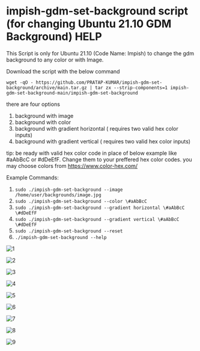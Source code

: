 
# impish-gdm-set-background script (for changing Ubuntu 21.10 GDM Background) HELP

This Script is only for Ubuntu 21.10 (Code Name: Impish) to change the gdm background to any color or with Image.

Download the script with the below command
````
wget -qO - https://github.com/PRATAP-KUMAR/impish-gdm-set-background/archive/main.tar.gz | tar zx --strip-components=1 impish-gdm-set-background-main/impish-gdm-set-background
````

there are four options
1. background with image
2. background with color
3. background with gradient horizontal ( requires two valid hex color inputs)
4. background with gradient vertical ( requires two valid hex color inputs)

tip: be ready with valid hex color code in place of below example like #aAbBcC or #dDeEfF. Change them to your preffered hex color codes.
you may choose colors from https://www.color-hex.com/

Example Commands:

1. `sudo ./impish-gdm-set-background --image /home/user/backgrounds/image.jpg`
2. `sudo ./impish-gdm-set-background --color \#aAbBcC`
3. `sudo ./impish-gdm-set-background --gradient horizontal \#aAbBcC \#dDeEfF`
4. `sudo ./impish-gdm-set-background --gradient vertical \#aAbBcC \#dDeEfF`
5. `sudo ./impish-gdm-set-background --reset`
6. `./impish-gdm-set-background --help`

![1](https://user-images.githubusercontent.com/40719899/137702434-2bb8b220-1d12-4365-b225-a2e34cfc1c33.png)

![2](https://user-images.githubusercontent.com/40719899/137702706-35a2dbc5-1f65-4ae0-89c7-dc6ff47c3e9f.png)

![3](https://user-images.githubusercontent.com/40719899/137702727-38daa6a6-dd11-4180-85eb-7c065d7251aa.png)

![4](https://user-images.githubusercontent.com/40719899/137702731-5d2d68c9-6ef4-4360-bf11-66ee1b9596ab.png)

![5](https://user-images.githubusercontent.com/40719899/137702734-7f78ddbf-eb94-45ac-992f-526434d0dbae.png)

![6](https://user-images.githubusercontent.com/40719899/137792906-c52b950c-9a60-4767-b609-45bf298116dd.png)

![7](https://user-images.githubusercontent.com/40719899/137792910-f41be737-d35d-45fb-ab6a-2ebfc9dc796f.png)

![8](https://user-images.githubusercontent.com/40719899/137792913-f9e78e69-97db-4621-944d-cf843309ba19.png)

![9](https://user-images.githubusercontent.com/40719899/137794268-a80aaa40-0f1c-4c8b-b1cc-87b6e1ce9662.png)
